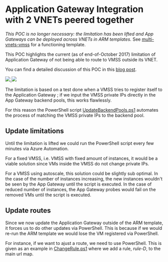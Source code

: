 # Application Gateway Integration with 2 VNETs peered together

*This POC is no longer necessary:  the limitation has been lifted and App Gateways can be deployed
across VNETs in ARM templates.*  See [multi-vnets-vmss](multi-vnets-vmss-arm) for a functioning template.

This POC highlights the current (as of end-of-October 2017) limitation of Application Gateway of
not being able to route to VMSS outside its VNET.

You can find a detailed discussion of this POC in this
[blog post](http://vincentlauzon.com/2017/11/20/using-application-gateway-with-vnet-peering).

<a href="https://portal.azure.com/#create/Microsoft.Template/uri/https%3A%2F%2Fraw.githubusercontent.com%2Fvplauzon%2Fapp-gateway%2Fmaster%2Fmulti-vnets-vmss%2Fazuredeploy.json" target="_blank">
    <img src="http://azuredeploy.net/deploybutton.png"/>
</a>
<a href="http://armviz.io/#/?load=https%3A%2F%2Fraw.githubusercontent.com%2Fvplauzon%2Fapp-gateway%2Fmaster%2Fmulti-vnets-vmss%2Fazuredeploy.json" target="_blank">
    <img src="http://armviz.io/visualizebutton.png"/>
</a>

The limitation is based on a test done when a VMSS tries to register itself to the Application
Gateway ; if we input the VMSS private IPs directly in the App Gateway backend pools, this
works flawlessly.

For this reason the PowerShell script [UpdateBackendPools.ps1](UpdateBackendPools.ps1) automates
the process of matching the VMSS private IPs to the backend pool.

## Update limitations

Until the limitation is lifted we could run the PowerShell script every few minutes via
Azure Automation.

For a fixed VMSS, i.e. VMSS with fixed amount of instances, it would be a viable solution since
VMs inside the VMSS do not change private IPs.

For a VMSS using autoscale, this solution could be slightly sub optimal.  In the case of the
number of instances increasing, the new instances wouldn't be seen by the App Gateway until
the script is executed.  In the case of reduced number of instances, the App Gateway probes
would fail on the removed VMs until the script is executed.

## Update routes

Since we now update the Application Gateway outside of the ARM template, it forces
us to do other updates via PowerShell.  This is because if we would re-run the ARM template
we would lose the VM registered via PowerShell.

For instance, if we want to ajust a route, we need to use PowerShell.  This is given as an
example in [ChangeRule.ps1](ChangeRule.ps1) where we add a rule, *rule-D*, to the main url map.